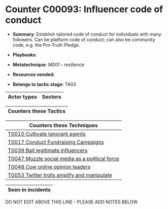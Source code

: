 # Counter C00093: Influencer code of conduct

* **Summary**: Establish tailored code of conduct for individuals with many followers.  Can be platform code of conduct; can also be community code, e.g. the Pro-Truth Pledge. 

* **Playbooks**: 

* **Metatechnique**: M001 - resilience

* **Resources needed:** 

* **Belongs to tactic stage**: TA03


| Actor types | Sectors |
| ----------- | ------- |



| Counters these Tactics |
| ---------------------- |



| Counters these Techniques |
| ------------------------- |
| [T0010 Cultivate ignorant agents](../generated_pages/techniques/T0010.md) |
| [T0017 Conduct Fundraising Campaigns](../generated_pages/techniques/T0017.md) |
| [T0039 Bait legitimate influencers](../generated_pages/techniques/T0039.md) |
| [T0047 Muzzle social media as a political force](../generated_pages/techniques/T0047.md) |
| [T0048 Cow online opinion leaders](../generated_pages/techniques/T0048.md) |
| [T0053 Twitter trolls amplify and manipulate](../generated_pages/techniques/T0053.md) |



| Seen in incidents |
| ----------------- |


DO NOT EDIT ABOVE THIS LINE - PLEASE ADD NOTES BELOW